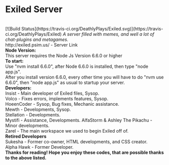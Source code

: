 <h1>Exiled Server</h1><br>
[![Build Status](https://travis-ci.org/DeathlyPlays/Exiled.svg)](https://travis-ci.org/DeathlyPlays/Exiled)
<i>A server filled with memes, and well a lot of chat-plugins and metagames.</i><br>
http://exiled.psim.us/ - Server Link<br>
<b>Node Version:</b><br>
This server requires the Node Js Version 6.6.0 or higher<br>
<b>To start:</b><br>
Use "nvm install 6.6.0", after Node 6.6.0 is installed, then type "node app.js".<br>
After you install version 6.6.0, every other time you will have to do "nvm use 6.6.0", then "node app.js" as usual to startup your server.<br>
<b>Developers:</b><br>
Insist - Main developer of Exiled files, Sysop.<br>
Volco - Fixes errors, implements features, Sysop.<br>
HoeenCoder - Sysop, Bug fixes, Mechanic assistance.<br>
Mewth - Developments, Sysop.<br>
Stellation - Developments.<br>
Mystifi - Assistance, Developments.
AlfaStorm & Ashley The Pikachu - Minor developments.<br>
Zarel - The main workspace we used to begin Exiled off of.<br>
<b>Retired Developers</b><br>
Sukesha - Former co-owner, HTML developments, and CSS creator.<br>
Alpha Hawk - Former Developer.<br>
<b>Thanks for reading!  Hope you enjoy these codes, that are possible thanks to the above listed.</b>

